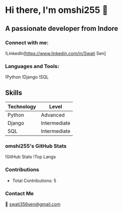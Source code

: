 
# Hi there, I'm omshi255 👋

## A passionate developer from Indore

### Connect with me:
!LinkedIn[https://www.linkedin.com/in/Swati Sen]

### Languages and Tools:
!Python
!Django
!SQL


## Skills
| Technology | Level |
|------------|-------|
| Python     | Advanced |
| Django     | Intermediate |
| SQL        | Intermediate |


### omshi255's GitHub Stats
!GitHub Stats
!Top Langs

### Contributions
- Total Contributions: 5

### Contact Me
📧 swati356sen@gmail.com

                                                                                       
                                                                              
